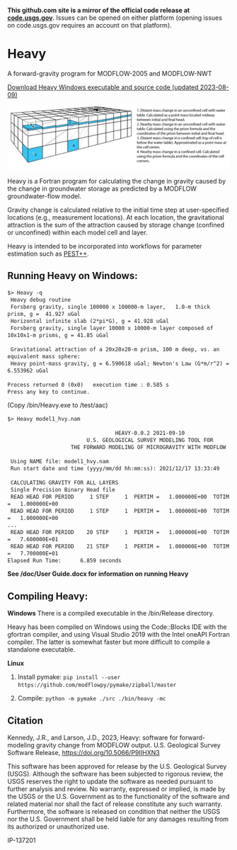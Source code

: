 **This github.com site is a mirror of the official code release at [code.usgs.gov](https://code.usgs.gov/sgp/heavy).** Issues can be opened on either platform (opening issues on code.usgs.gov requires an account on that platform).

# Heavy
A forward-gravity program for MODFLOW-2005 and MODFLOW-NWT

[Download Heavy Windows executable and source code (updated 2023-08-09)](https://code.usgs.gov/sgp/heavy/-/archive/1.0.1/heavy-1.0.1.zip)

![gravity calculation](./img/g_calculation.png)

Heavy is a Fortran program for calculating the change in gravity caused by the change in groundwater storage as predicted by a MODFLOW groundwater-flow model.

Gravity change is calculated relative to the initial time step at user-specified locations (e.g., measurement locations). At each location, the gravitational attraction is the sum of the attraction caused by storage change (confined or unconfined) within each  model cell and layer. 

Heavy is intended to be incorporated into workflows for parameter estimation such as [PEST++](https://www.usgs.gov/software/pest-software-suite-parameter-estimation-uncertainty-analysis-management-optimization-and).

## Running Heavy on Windows:
```
$> Heavy -q
 Heavy debug routine
 Forsberg gravity, single 100000 x 100000-m layer,   1.0-m thick prism, g =  41.927 uGal
 Horizontal infinite slab (2*pi*G), g = 41.928 uGal
 Forsberg gravity, single layer 10000 x 10000-m layer composed of 10x10x1-m prisms, g = 41.85 uGal

 Gravitational attraction of a 20x20x20-m prism, 100 m deep, vs. an equivalent mass sphere:
 Heavy point-mass gravity, g = 6.590618 uGal; Newton's Law (G*m/r^2) = 6.553962 uGal

Process returned 0 (0x0)   execution time : 0.585 s
Press any key to continue.
```
(Copy /bin/Heavy.exe to /test/aac)
```
$> Heavy model1_hvy.nam

                                  HEAVY-0.0.2 2021-09-10
                         U.S. GEOLOGICAL SURVEY MODELING TOOL FOR
                    THE FORWARD MODELING OF MICROGRAVITY WITH MODFLOW

 Using NAME file: model1_hvy.nam
 Run start date and time (yyyy/mm/dd hh:mm:ss): 2021/12/17 13:33:49

 CALCULATING GRAVITY FOR ALL LAYERS
 Single Precision Binary Head file
 READ HEAD FOR PERIOD     1 STEP     1  PERTIM =   1.000000E+00  TOTIM =   1.000000E+00
 READ HEAD FOR PERIOD     1 STEP     1  PERTIM =   1.000000E+00  TOTIM =   1.000000E+00
...
 READ HEAD FOR PERIOD    20 STEP     1  PERTIM =   1.000000E+00  TOTIM =   7.600000E+01
 READ HEAD FOR PERIOD    21 STEP     1  PERTIM =   1.000000E+00  TOTIM =   7.700000E+01
Elapsed Run Time:      6.859 seconds
```

**See /doc/User Guide.docx for information on running Heavy**

## Compiling Heavy:

**Windows**
There is a compiled executable in the /bin/Release directory.

Heavy has been compiled on Windows using the Code::Blocks IDE with the gfortran compiler, and using Visual Studio 2019 with the Intel oneAPI Fortran compiler. The latter is somewhat faster but more difficult to compile a standalone executable. 

**Linux**
1) Install pymake: ```pip install --user https://github.com/modflowpy/pymake/zipball/master```

2) Compile: 
```python -m pymake ./src ./bin/heavy -mc```

## Citation

Kennedy, J.R., and Larson, J.D., 2023, Heavy: software for forward-modeling gravity change from MODFLOW output. U.S. Geological Survey Software Release, https://doi.org/10.5066/P9IIHXN3

This software has been approved for release by the U.S. Geological Survey (USGS).
Although the software has been subjected to rigorous review, the USGS reserves the
right to update the software as needed pursuant to further analysis and review. No
warranty, expressed or implied, is made by the USGS or the U.S. Government as to
the functionality of the software and related material nor shall the fact of
release constitute any such warranty. Furthermore, the software is released on
condition that neither the USGS nor the U.S. Government shall be held liable for
any damages resulting from its authorized or unauthorized use.

IP-137201
